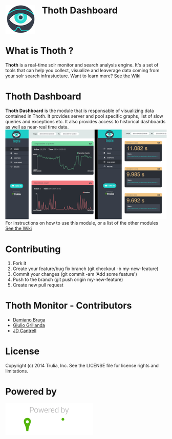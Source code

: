 <img align="left" src="img/thoth.png?raw=true">  &nbsp;&nbsp; Thoth Dashboard
======================
<br><br>

What is Thoth ?
=====================
**Thoth** is a real-time solr monitor and search analysis engine. It's a set of tools that can help you collect, visualize and leaverage data coming from your solr search infrastucture.
Want to learn more? [See the Wiki](https://github.com/trulia/thoth/wiki)

Thoth Dashboard
======================
**Thoth Dashboard** is the module that is responsable of visualizing data contained in Thoth. It provides server and pool specific graphs, list of slow queries and exceptions etc. It also provides access to historical dashboards as well as near-real time data. 
<img src="img/thoth-dashboard-schema.png?raw=true"> <br>
For instructions on how to use this module, or a list of the other modules [See the Wiki](https://github.com/trulia/thoth-dashboard/wiki)

Contributing
=======================
1. Fork it
2. Create your feature/bug fix branch (git checkout -b my-new-feature)
3. Commit your changes (git commit -am 'Add some feature')
4. Push to the branch (git push origin my-new-feature)
5. Create new pull request

Thoth Monitor - Contributors
=======================
- [Damiano Braga](https://github.com/dbraga)
- [Giulio Grillanda](https://github.com/ingiulio)
- [JD Cantrell](https://github.com/jdcantrell)

License
=============
Copyright (c) 2014 Trulia, Inc. See the LICENSE file for license rights and limitations.

Powered by
=============
<img align="left" src="img/powered-trulia.png?raw=true">